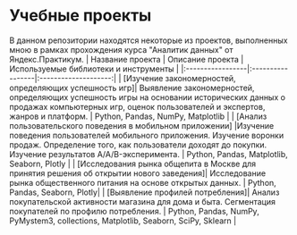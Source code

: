 # Учебные проекты
В данном репозитории находятся некоторые из проектов, выполненных мною в рамках прохождения курса "Аналитик данных" от Яндекс.Практикум.
| Название проекта | Описание проекта | Используемые библиотеки и инструменты |
|:-----------------|:-----------------|:--------------------:|
| [Изучение закономерностей, определяющих успешность игр]| Выявление закономерностей, определяющих успешность игры на основании исторических данных о продажах компьютерных игр, оценок пользователей и экспертов, жанров и платформ. | Python, Pandas, NumPy, Matplotlib |
| [Анализ пользовательского поведения в мобильном приложении] |Изучение поведения пользователей мобильного приложения. Изучение воронки продаж. Определение того, как пользователи доходят до покупки. Изучение результатов A/A/B-эксперимента. | Python, Pandas, Matplotlib, Seaborn, Plotly |
| [Исследования рынка общепита в Москве для принятия решения об открытии нового заведения]| Исследование рынка общественного питания на основе открытых данных. | Python, Pandas, Seaborn, Plotly|
| [Выявление профилей потребления]| Анализ покупательской активности магазина для дома и быта. Сегментация покупателей по профилю потребления. | Python, Pandas, NumPy, PyMystem3, collections, Matplotlib, Seaborn, SciPy, Sklearn |
